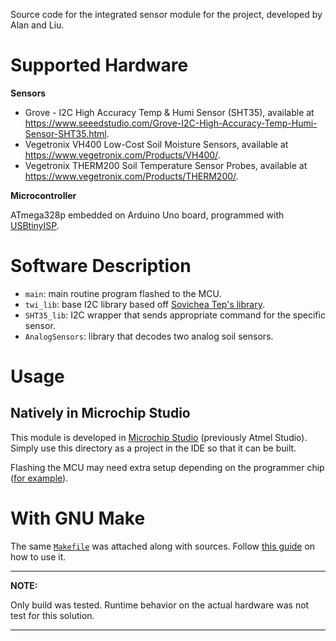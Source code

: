 Source code for the integrated sensor module for the project, developed by Alan and Liu.

# Supported Hardware

**Sensors**

- Grove - I2C High Accuracy Temp & Humi Sensor (SHT35), available at https://www.seeedstudio.com/Grove-I2C-High-Accuracy-Temp-Humi-Sensor-SHT35.html.
- Vegetronix VH400 Low-Cost Soil Moisture Sensors, available at https://www.vegetronix.com/Products/VH400/.
- Vegetronix THERM200 Soil Temperature Sensor Probes, available at https://www.vegetronix.com/Products/THERM200/.

**Microcontroller**

ATmega328p embedded on Arduino Uno board, programmed with [USBtinyISP](https://learn.adafruit.com/usbtinyisp).

# Software Description

- `main`: main routine program flashed to the MCU.
- `twi_lib`: base I2C library based off [Sovichea Tep's library](https://github.com/Sovichea/avr-i2c-library).
- `SHT35_lib`: I2C wrapper that sends appropriate command for the specific sensor.
- `AnalogSensors`: library that decodes two analog soil sensors.

# Usage
## Natively in Microchip Studio
This module is developed in [Microchip Studio](https://www.microchip.com/en-us/development-tools-tools-and-software/microchip-studio-for-avr-and-sam-devices) (previously Atmel Studio).
Simply use this directory as a project in the IDE so that it can be built.

Flashing the MCU may need extra setup depending on the programmer chip ([for example](https://www.asensar.com/guide/arduino_atemlstudio/integrate-avrdude-with-atmel-studio.html)).

# With GNU Make
The same [`Makefile`](../make-avr-template/Makefile) was attached along with sources. Follow [this guide](../make-avr-template/README.md) on how to use it.

---
**NOTE:**

Only build was tested. Runtime behavior on the actual hardware was not test for this solution.

---